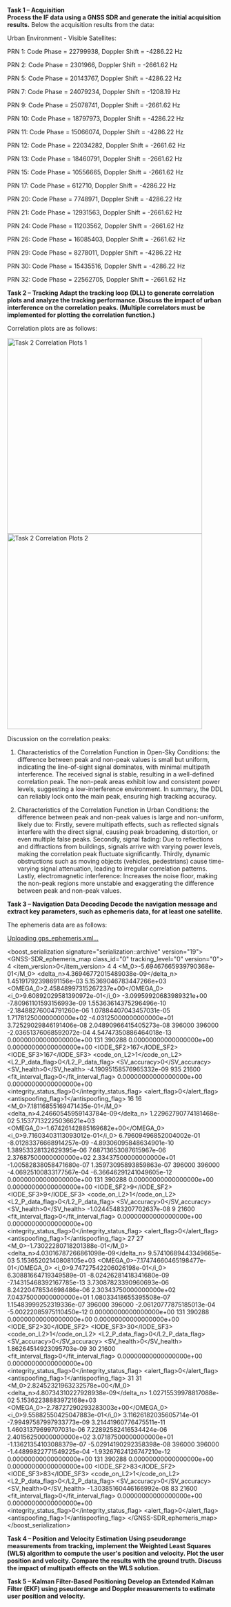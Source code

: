 **Task 1 – Acquisition  
Process the IF data using a GNSS SDR and generate the initial acquisition results.**
Below the acquisition results from the data:

Urban Environment - Visible Satellites:

PRN 1: Code Phase = 22799938, Doppler Shift = -4286.22 Hz

PRN 2: Code Phase = 2301966, Doppler Shift = -2661.62 Hz

PRN 5: Code Phase = 20143767, Doppler Shift = -4286.22 Hz

PRN 7: Code Phase = 24079234, Doppler Shift = -1208.19 Hz

PRN 9: Code Phase = 25078741, Doppler Shift = -2661.62 Hz

PRN 10: Code Phase = 18797973, Doppler Shift = -4286.22 Hz

PRN 11: Code Phase = 15066074, Doppler Shift = -4286.22 Hz

PRN 12: Code Phase = 22034282, Doppler Shift = -2661.62 Hz

PRN 13: Code Phase = 18460791, Doppler Shift = -2661.62 Hz

PRN 15: Code Phase = 10556665, Doppler Shift = -2661.62 Hz

PRN 17: Code Phase = 612710, Doppler Shift = -4286.22 Hz

PRN 20: Code Phase = 7748971, Doppler Shift = -4286.22 Hz

PRN 21: Code Phase = 12931563, Doppler Shift = -2661.62 Hz

PRN 24: Code Phase = 11203562, Doppler Shift = -2661.62 Hz

PRN 26: Code Phase = 16085403, Doppler Shift = -2661.62 Hz

PRN 29: Code Phase = 8278011, Doppler Shift = -4286.22 Hz

PRN 30: Code Phase = 15435516, Doppler Shift = -4286.22 Hz

PRN 32: Code Phase = 22562705, Doppler Shift = -2661.62 Hz

**Task 2 – Tracking
Adapt the tracking loop (DLL) to generate correlation plots and analyze the tracking performance. Discuss the impact of urban interference on the correlation peaks. (Multiple correlators must be implemented for plotting the correlation function.)**

Correlation plots are as follows:

<img width="452" alt="Task 2 Correlation Plots 1" src="https://github.com/user-attachments/assets/f01cabe3-203c-447d-a6b1-f24ed4af9b71" />
<img width="452" alt="Task 2 Correlation Plots 2" src="https://github.com/user-attachments/assets/04532a42-b96c-4114-8ec3-b219851b4625" />

Discussion on the correlation peaks:

1) Characteristics of the Correlation Function in Open-Sky Conditions: the difference between peak and non-peak values is small but uniform, indicating the line-of-sight signal dominates, with minimal multipath interference. The received signal is stable, resulting in a well-defined correlation peak. The non-peak areas exhibit low and consistent power levels, suggesting a low-interference environment. In summary, the DDL can reliably lock onto the main peak, ensuring high tracking accuracy. 

2) Characteristics of the Correlation Function in Urban Conditions:	the difference between peak and non-peak values is large and non-uniform, likely due to:
Firstly, severe multipath effects, such as reflected signals interfere with the direct signal, causing peak broadening, distortion, or even multiple false peaks. Secondly, signal fading: Due to reflections and diffractions from buildings, signals arrive with varying power levels, making the correlation peak fluctuate significantly. Thirdly, dynamic obstructions such as moving objects (vehicles, pedestrians) cause time-varying signal attenuation, leading to irregular correlation patterns. Lastly, electromagnetic interference: Increases the noise floor, making the non-peak regions more unstable and exaggerating the difference between peak and non-peak values.

**Task 3 – Navigation Data Decoding
Decode the navigation message and extract key parameters, such as ephemeris data, for at least one satellite.**

The ephemeris data are as follows:

[Uploading gps_ephemeris.xml…]()<?xml version="1.0" encoding="UTF-8" standalone="yes" ?>
<!DOCTYPE boost_serialization>
<boost_serialization signature="serialization::archive" version="19">
<GNSS-SDR_ephemeris_map class_id="0" tracking_level="0" version="0">
	<count>4</count>
	<item_version>0</item_version>
	<item class_id="1" tracking_level="0" version="0">
		<first>4</first>
		<second class_id="2" tracking_level="0" version="0">
			<PRN>4</PRN>
			<M_0>-5.69467665939790368e-01</M_0>
			<delta_n>4.36946772015489038e-09</delta_n>
			<ecc>1.45191792398691156e-03</ecc>
			<sqrtA>5.15369046783447266e+03</sqrtA>
			<OMEGA_0>2.45848997315267237e+00</OMEGA_0>
			<i_0>9.60892029581390972e-01</i_0>
			<omega>-3.09959920683989321e+00</omega>
			<OMEGAdot>-7.80961101593156993e-09</OMEGAdot>
			<idot>1.55363614375296496e-10</idot>
			<Cuc>-2.18488276004791260e-06</Cuc>
			<Cus>1.07884407043457031e-05</Cus>
			<Crc>1.71781250000000000e+02</Crc>
			<Crs>-4.03125000000000000e+01</Crs>
			<Cic>3.72529029846191406e-08</Cic>
			<Cis>2.04890966415405273e-08</Cis>
			<toe>396000</toe>
			<toc>396000</toc>
			<af0>-2.03651376068592072e-04</af0>
			<af1>4.54747350886464018e-13</af1>
			<af2>0.00000000000000000e+00</af2>
			<WN>131</WN>
			<tow>390288</tow>
			<satClkDrift>0.00000000000000000e+00</satClkDrift>
			<dtr>0.00000000000000000e+00</dtr>
			<IODE_SF2>167</IODE_SF2>
			<IODE_SF3>167</IODE_SF3>
			<code_on_L2>1</code_on_L2>
			<L2_P_data_flag>0</L2_P_data_flag>
			<SV_accuracy>0</SV_accuracy>
			<SV_health>0</SV_health>
			<TGD>-4.19095158576965332e-09</TGD>
			<IODC>935</IODC>
			<AODO>21600</AODO>
			<fit_interval_flag>0</fit_interval_flag>
			<spare1>0.00000000000000000e+00</spare1>
			<spare2>0.00000000000000000e+00</spare2>
			<integrity_status_flag>0</integrity_status_flag>
			<alert_flag>0</alert_flag>
			<antispoofing_flag>1</antispoofing_flag>
		</second>
	</item>
	<item>
		<first>16</first>
		<second>
			<PRN>16</PRN>
			<M_0>7.18116855169471435e-01</M_0>
			<delta_n>4.24660545959143784e-09</delta_n>
			<ecc>1.22962790774181468e-02</ecc>
			<sqrtA>5.15377132225036621e+03</sqrtA>
			<OMEGA_0>-1.67426142885169682e+00</OMEGA_0>
			<i_0>9.71603403113093012e-01</i_0>
			<omega>6.79609496852004002e-01</omega>
			<OMEGAdot>-8.01283376668914257e-09</OMEGAdot>
			<idot>-4.89306095848634901e-10</idot>
			<Cuc>1.38953328132629395e-06</Cuc>
			<Cus>7.68713653087615967e-06</Cus>
			<Crc>2.37687500000000000e+02</Crc>
			<Crs>2.33437500000000000e+01</Crs>
			<Cic>-1.00582838058471680e-07</Cic>
			<Cis>1.35973095893859863e-07</Cis>
			<toe>396000</toe>
			<toc>396000</toc>
			<af0>-4.06925100833177567e-04</af0>
			<af1>-6.36646291241049605e-12</af1>
			<af2>0.00000000000000000e+00</af2>
			<WN>131</WN>
			<tow>390288</tow>
			<satClkDrift>0.00000000000000000e+00</satClkDrift>
			<dtr>0.00000000000000000e+00</dtr>
			<IODE_SF2>9</IODE_SF2>
			<IODE_SF3>9</IODE_SF3>
			<code_on_L2>1</code_on_L2>
			<L2_P_data_flag>0</L2_P_data_flag>
			<SV_accuracy>0</SV_accuracy>
			<SV_health>0</SV_health>
			<TGD>-1.02445483207702637e-08</TGD>
			<IODC>9</IODC>
			<AODO>21600</AODO>
			<fit_interval_flag>0</fit_interval_flag>
			<spare1>0.00000000000000000e+00</spare1>
			<spare2>0.00000000000000000e+00</spare2>
			<integrity_status_flag>0</integrity_status_flag>
			<alert_flag>0</alert_flag>
			<antispoofing_flag>1</antispoofing_flag>
		</second>
	</item>
	<item>
		<first>27</first>
		<second>
			<PRN>27</PRN>
			<M_0>-1.73022280718201388e-01</M_0>
			<delta_n>4.03016787266861098e-09</delta_n>
			<ecc>9.57410689443349665e-03</ecc>
			<sqrtA>5.15365202140808105e+03</sqrtA>
			<OMEGA_0>-7.17474660465198477e-01</OMEGA_0>
			<i_0>9.74727542206026198e-01</i_0>
			<omega>6.30881664719349589e-01</omega>
			<OMEGAdot>-8.02426281418341680e-09</OMEGAdot>
			<idot>-7.14315468392167785e-13</idot>
			<Cuc>3.73087823390960693e-06</Cuc>
			<Cus>8.24220478534698486e-06</Cus>
			<Crc>2.30343750000000000e+02</Crc>
			<Crs>7.04375000000000000e+01</Crs>
			<Cic>1.08033418655395508e-07</Cic>
			<Cis>1.15483999252319336e-07</Cis>
			<toe>396000</toe>
			<toc>396000</toc>
			<af0>-2.06120777875185013e-04</af0>
			<af1>-5.00222085975110450e-12</af1>
			<af2>0.00000000000000000e+00</af2>
			<WN>131</WN>
			<tow>390288</tow>
			<satClkDrift>0.00000000000000000e+00</satClkDrift>
			<dtr>0.00000000000000000e+00</dtr>
			<IODE_SF2>30</IODE_SF2>
			<IODE_SF3>30</IODE_SF3>
			<code_on_L2>1</code_on_L2>
			<L2_P_data_flag>0</L2_P_data_flag>
			<SV_accuracy>0</SV_accuracy>
			<SV_health>0</SV_health>
			<TGD>1.86264514923095703e-09</TGD>
			<IODC>30</IODC>
			<AODO>21600</AODO>
			<fit_interval_flag>0</fit_interval_flag>
			<spare1>0.00000000000000000e+00</spare1>
			<spare2>0.00000000000000000e+00</spare2>
			<integrity_status_flag>0</integrity_status_flag>
			<alert_flag>0</alert_flag>
			<antispoofing_flag>1</antispoofing_flag>
		</second>
	</item>
	<item>
		<first>31</first>
		<second>
			<PRN>31</PRN>
			<M_0>2.82452321963232578e+00</M_0>
			<delta_n>4.80734310227928938e-09</delta_n>
			<ecc>1.02715539978817088e-02</ecc>
			<sqrtA>5.15362238883972168e+03</sqrtA>
			<OMEGA_0>-2.78727290293283003e+00</OMEGA_0>
			<i_0>9.55882550425047883e-01</i_0>
			<omega>3.11626182035605714e-01</omega>
			<OMEGAdot>-7.99497587997933773e-09</OMEGAdot>
			<idot>3.21441960776475511e-11</idot>
			<Cuc>1.46031379699707031e-06</Cuc>
			<Cus>7.22892582416534424e-06</Cus>
			<Crc>2.40156250000000000e+02</Crc>
			<Crs>3.07187500000000000e+01</Crs>
			<Cic>-1.13621354103088379e-07</Cic>
			<Cis>-5.02914190292358398e-08</Cis>
			<toe>396000</toe>
			<toc>396000</toc>
			<af0>-1.44899822771549225e-04</af0>
			<af1>-1.93267624126747210e-12</af1>
			<af2>0.00000000000000000e+00</af2>
			<WN>131</WN>
			<tow>390288</tow>
			<satClkDrift>0.00000000000000000e+00</satClkDrift>
			<dtr>0.00000000000000000e+00</dtr>
			<IODE_SF2>83</IODE_SF2>
			<IODE_SF3>83</IODE_SF3>
			<code_on_L2>1</code_on_L2>
			<L2_P_data_flag>0</L2_P_data_flag>
			<SV_accuracy>0</SV_accuracy>
			<SV_health>0</SV_health>
			<TGD>-1.30385160446166992e-08</TGD>
			<IODC>83</IODC>
			<AODO>21600</AODO>
			<fit_interval_flag>0</fit_interval_flag>
			<spare1>0.00000000000000000e+00</spare1>
			<spare2>0.00000000000000000e+00</spare2>
			<integrity_status_flag>0</integrity_status_flag>
			<alert_flag>0</alert_flag>
			<antispoofing_flag>1</antispoofing_flag>
		</second>
	</item>
</GNSS-SDR_ephemeris_map>
</boost_serialization>





**Task 4 – Position and Velocity Estimation
Using pseudorange measurements from tracking, implement the Weighted Least Squares (WLS) algorithm to compute the user's position and velocity.
Plot the user position and velocity.
Compare the results with the ground truth.
Discuss the impact of multipath effects on the WLS solution.**


**Task 5 – Kalman Filter-Based Positioning
Develop an Extended Kalman Filter (EKF) using pseudorange and Doppler measurements to estimate user position and velocity.**

